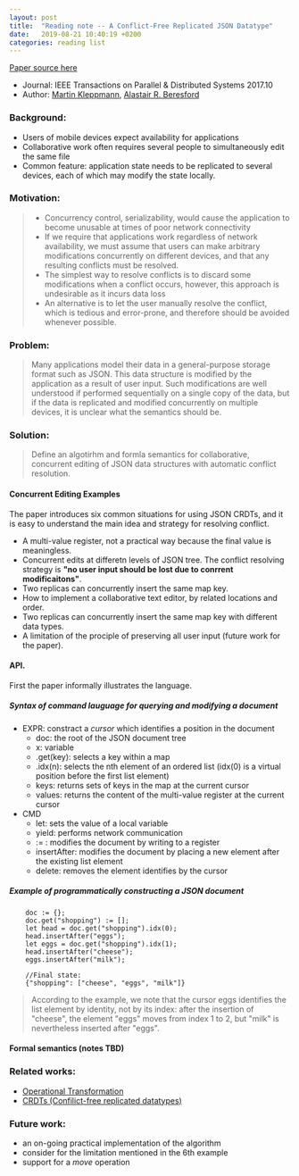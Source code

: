 ```yaml
---
layout: post
title:  "Reading note -- A Conflict-Free Replicated JSON Datatype"
date:   2019-08-21 10:40:19 +0200
categories: reading list
---
```

[Paper source here](https://arxiv.org/abs/1608.03960)
- Journal: IEEE Transactions on Parallel & Distributed Systems 2017.10
- Author: [Martin Kleppmann](https://martin.kleppmann.com/), [Alastair R. Beresford](https://www.cl.cam.ac.uk/~arb33/)

### Background:
- Users of mobile devices expect availability for applications
- Collaborative work often requires several people to simultaneously edit the same file
- Common feature: application state needs to be replicated to several devices, each of which may modify the state locally.

### Motivation:
> - Concurrency control, serializability, would cause the application to become unusable at times of poor network connectivity
> - If we require that applications work regardless of network availability, we must assume that users can make arbitrary modifications concurrently on different
 devices, and that any resulting conflicts must be resolved.
> - The simplest way to resolve conflicts is to discard some modifications when a conflict occurs, however, this approach is undesirable as it incurs data loss
> - An alternative is to let the user manually resolve the conflict, which is tedious and error-prone, and therefore should be avoided whenever possible.

### Problem:
> Many applications model their data in a general-purpose storage format such as JSON. This data structure is modified by
  the application as a result of user input. Such modifications are well understood if performed sequentially on a single copy of the data,
  but if the data is replicated and modified concurrently on multiple devices, it is unclear what the semantics should be.

### Solution:
> Define an algotirhm and formla semantics for collaborative, concurrent editing of JSON data structures with automatic conflict resolution.

#### Concurrent Editing Examples
The paper introduces six common situations for using JSON CRDTs, and it is easy to understand the main idea and strategy for resolving conflict.
- A multi-value register, not a practical way because the final value is meaningless.
- Concurrent edits at differetn levels of JSON tree. The conflict resolving strategy is **"no user input should be lost due to conrrent modificaitons"**.
- Two replicas can concurrently insert the same map key.
- How to implement a collaborative text editor, by related locations and order.
- Two replicas can concurrently insert the same map key with different data types.
- A limitation of the prociple of preserving all user input (future work for the paper).

#### API.
First the paper informally illustrates the language.

##### Syntax of command lauguage for querying and modifying a document
- EXPR: constract a *cursor* which identifies a position in the document
    - doc: the root of the JSON document tree
    - x: variable
    - .get(key): selects a key within a map
    - .idx(n): selects the nth element of an ordered list (idx(0) is a virtual position before the first list element)
    - keys: returns sets of keys in the map at the current cursor
    - values: returns the content of the multi-value register at the current cursor
- CMD
    - let: sets the value of a local variable
    - yield: performs network communication
    - := : modifies the document by writing to a register
    - insertAfter: modifies the document by placing a new element after the existing list element
    - delete: removes the element identifies by the cursor

##### Example of programmatically constructing a JSON document
        doc := {};
        doc.get("shopping") := [];
        let head = doc.get("shopping").idx(0);
        head.insertAfter("eggs");
        let eggs = doc.get("shopping").idx(1);
        head.insertAfter("cheese");
        eggs.insertAfter("milk");

        //Final state:
        {"shopping": ["cheese", "eggs", "milk"]}

> According to the example, we note that the cursor eggs identifies the list element by identity, not by its index: after the insertion of "cheese", the element "eggs" moves from index 1 to 2, but "milk" is nevertheless inserted after "eggs".

#### Formal semantics (notes TBD)

### Related works:
- [Operational Transformation](https://en.wikipedia.org/wiki/Operational_transformation)
- [CRDTs (Confilict-free replicated datatypes)](https://en.wikipedia.org/wiki/Conflict-free_replicated_data_type)

### Future work:
- an on-going practical implementation of the algorithm
- consider for the limitation mentioned in the 6th example
- support for a *move* operation